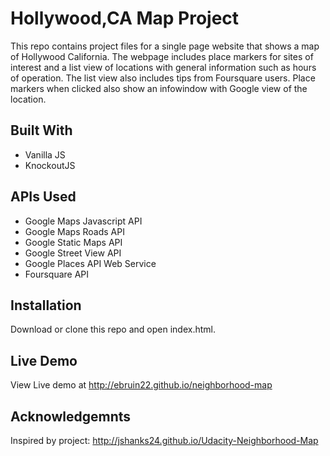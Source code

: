 # Hollywood,CA Map Project #

This repo contains project files for a single page website that shows a map of Hollywood California. The webpage includes place markers for sites of interest and a list view of locations with general information such as hours of operation. The list view also includes tips from Foursquare users. Place markers when clicked also show an infowindow with Google view of the location.

## Built With ##
* Vanilla JS
* KnockoutJS


## APIs Used ##

* Google Maps Javascript API
* Google Maps Roads API
* Google Static Maps API
* Google Street View API
* Google Places API Web Service 
* Foursquare API

## Installation ##

Download or clone this repo and open index.html.

## Live Demo ##
View Live demo at http://ebruin22.github.io/neighborhood-map

## Acknowledgemnts ##
Inspired by project: http://jshanks24.github.io/Udacity-Neighborhood-Map
